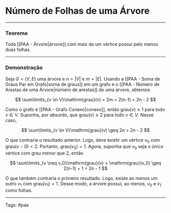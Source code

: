 
# Número de Folhas de uma Árvore

---

### Teorema

Toda [[PAA - Árvore|árvore]] com mais de um vértice possui pelo menos duas folhas.

---

### Demonstração

Seja $G=(V,E)$ uma árvore e $n=|V|$ e $m=|E|$. Usando a [[PAA - Soma de Graus Par em Grafo|soma de graus]] em um grafo e o [[PAA - Número de Arestas de uma Árvore|número de arestas]] de uma árvore, obtemos

$$
\sum\limits_{v \in V}\mathrm{grau}(v) = 2m = 2(n-1) = 2n - 2
$$

Como o grafo é [[PAA - Grafo Conexo|conexo]], então $\mathrm{grau}(v) \geq 1$ para todo $v \in V$. Suponha, por absurdo, que $\mathrm{grau}(v) \geq 2$ para todo $v \in V$. Nesse caso,

$$
\sum\limits_{v \in V}\mathrm{grau}(v) \geq 2n > 2n - 2
$$

O que contraria o resultado anterior. Logo, deve existir um vértice $v_0$ com $\mathrm{grau}(v-0) < 2$. Portanto, $\mathrm{grau}(v_0)=1$. Agora, suponha que $v_0$ seja o único vértice com grau menor que $2$, então

$$
\sum\limits_{v \neq v_0}\mathrm{grau}(v) + \mathrm{grau}(v_0) \geq 2(n-1) + 1 = 2n - 1
$$

O que também contraria o primeiro resultado. Logo, existe ao menos um outro $v_1$ com $\mathrm{grau}(v_1) = 1$. Desse modo, a árvore possui, ao menos, $v_0$ e $v_1$ como folhas.

---

Tags: #paa

